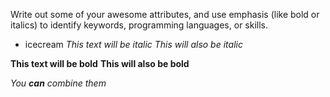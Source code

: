 Write out some of your awesome attributes, and use emphasis (like bold or italics) to identify keywords, programming languages, or skills. 
- icecream
*This text will be italic*
_This will also be italic_

**This text will be bold**
__This will also be bold__

_You **can** combine them_
